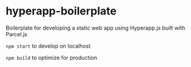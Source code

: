 # hyperapp-boilerplate

Boilerplate for developing a static web app using Hyperapp.js built with Parcel.js

`npm start` to develop on localhost

`npm build` to optimize for production
